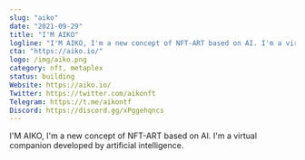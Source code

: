 ```yaml
---
slug: "aiko"
date: "2021-09-29"
title: "I'M AIKO"
logline: "I'M AIKO, I'm a new concept of NFT-ART based on AI. I'm a virtual companion developed by artificial intelligence."
cta: "https://aiko.io/"
logo: /img/aiko.png
category: nft, metaplex
status: building
Website: https://aiko.io/
Twitter: https://twitter.com/aikonft
Telegram: https://t.me/aikontf
Discord: https://discord.gg/xPggehqncs
---
```


I'M AIKO, I'm a new concept of NFT-ART based on AI. I'm a virtual companion developed by artificial intelligence.
